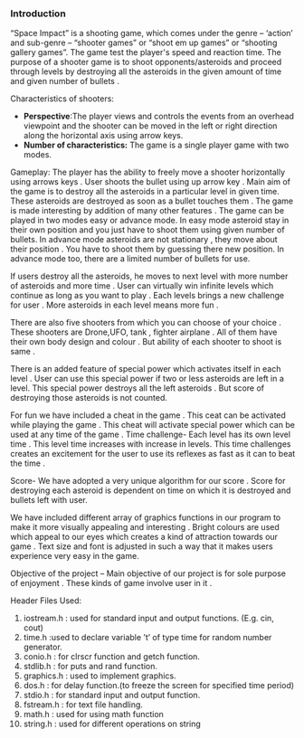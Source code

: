 ### Introduction

 “Space Impact” is a shooting game, which comes under the genre – ‘action’ and sub-genre – “shooter games” or “shoot em up games” or “shooting gallery games”. The game test the player's speed and reaction time. The purpose of a shooter game is to shoot opponents/asteroids and proceed through levels by destroying all the asteroids in the given amount of time and given number of bullets .

Characteristics of shooters:
* **Perspective**:The player views and controls the events from an overhead viewpoint and the shooter can be moved in the left or right direction along the horizontal axis using arrow keys.
* **Number of characteristics:** The game is a single player game with two modes.

Gameplay: The player has the ability to freely move a shooter horizontally using arrows keys . User shoots the bullet using up arrow key . Main aim of the game is to destroy all the asteroids in a particular level in given time. These asteroids are destroyed as soon  as a bullet touches them .  The game is made interesting by addition of many other features .
 The game can be played in two modes easy or advance mode.
In easy  mode asteroid stay in their own position and you just have to shoot them using given number of bullets.
In  advance mode asteroids are not stationary , they move about their position . You have to shoot them by guessing there new position. In advance mode too, there are a limited number of bullets for use.

If users destroy all the asteroids, he moves to next level with more number of asteroids and more time . User can virtually win infinite levels which continue as long as you want to play . Each levels brings a new challenge for user . More asteroids in each level means more fun .  

There are also five shooters from which you can choose of your choice . These shooters are Drone,UFO, tank , fighter airplane . All of them have their own body design and colour . But ability of each shooter to shoot is same .

There is an added feature of special power which activates itself in each level . User can use this special power if two or less asteroids are left in a level. This special power destroys all the left asteroids . But score of destroying those asteroids is not counted.

For fun we have included a cheat in the game . This ceat can be activated while playing the game . This cheat will activate special power which can be used at any time of the game .
Time challenge- Each level has its own level time . This level time increases with increase in levels. This time challenges creates an excitement for the user to use its reflexes as fast as it can to beat the time .

Score- We have adopted a very unique algorithm for our score . Score for destroying each asteroid is dependent on time on which it is destroyed and bullets left with user.

We have included different array of graphics functions in our program to make it more visually appealing and interesting . Bright colours are used which appeal to our eyes which creates a kind of attraction towards our game . Text size and font is adjusted in such a way that it makes users experience very easy in the game.

Objective of the project – Main objective of our project is for sole purpose of enjoyment . These kinds of game involve user in it .


Header Files Used:
1. iostream.h : used for standard input and output functions. (E.g. cin, cout)
2. time.h :used to declare variable ’t’ of type time for random number generator.
3. conio.h : for clrscr function and getch function.
4. stdlib.h : for puts and rand function.
5. graphics.h : used to implement graphics.
6. dos.h : for delay function.(to freeze the screen for specified time period)
7. stdio.h : for standard input and output function.
8. fstream.h : for text file handling.
9. math.h : used for using math function
10. string.h : used for different operations on string

[](https://github.com/nimit95/Space-Impact/blob/master/img/1.png)
[](./img/2.png)
